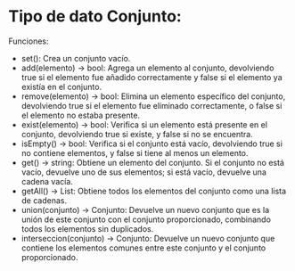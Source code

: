 # Tipo de dato Conjunto:

Funciones:

- set(): Crea un conjunto vacío.
- add(elemento) -> bool: Agrega un elemento al conjunto, devolviendo true si el elemento fue añadido correctamente y false si el elemento ya existía en el conjunto.
- remove(elemento) -> bool: Elimina un elemento específico del conjunto, devolviendo true si el elemento fue eliminado correctamente, o false si el elemento no estaba presente.
- exist(elemento) -> bool: Verifica si un elemento está presente en el conjunto, devolviendo true si existe, y false si no se encuentra.
- isEmpty() -> bool: Verifica si el conjunto está vacío, devolviendo true si no contiene elementos, y false si tiene al menos un elemento.
- get() -> string: Obtiene un elemento del conjunto. Si el conjunto no está vacío, devuelve uno de sus elementos; si está vacío, devuelve una cadena vacía.
- getAll() -> List<string>: Obtiene todos los elementos del conjunto como una lista de cadenas.
- union(conjunto) -> Conjunto: Devuelve un nuevo conjunto que es la unión de este conjunto con el conjunto proporcionado, combinando todos los elementos sin duplicados.
- interseccion(conjunto) -> Conjunto: Devuelve un nuevo conjunto que contiene los elementos comunes entre este conjunto y el conjunto proporcionado.
